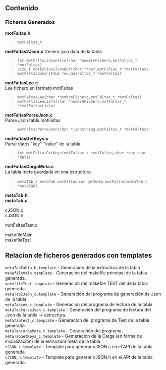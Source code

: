 
## Contenido

### Ficheros Generados
**motFaltas.h**  
> `motFaltas_t`  

**motFaltas2Json.c**
Genera json data de la tabla  
> `int motFaltas2JsonFile(char *nombreFichero,motFaltas_t *motFaltas)`  
> `size_t motFaltas2JsonBuf(char **buf,motFaltas_t *motFaltas)`  
> `motFaltas2Json(FILE *ou,motFaltas_t *motFaltas)`  

**motFaltasLee.c**  
Lee fichero en formato motFaltas  
> `motFaltasLee(char *nombreFichero,motFaltas_t *motFaltas)`  
> `motFaltasLeeLista(char *nombreFichero,motFaltas_t **motFaltasLista)`  

**motFaltasParseJson.c**  
Parse Json tabla motFaltas  
> `motFaltasParseJson(char *jsonString,motFaltas_t *motFaltas)`  

**motFaltasGetKeys.c**  
Parse datos "key" "value" de la tabla
> `int motFaltasGetKeys(motFaltas_t *motFaltas,char *key,char *data)`  

**motFaltasCargaMeta.c**  
La tabla meta guardada en una estructura  
> `metaTab_t metaTab_motFaltas`
> `int getMeta_motFaltas(metaTab_t *metaTab)`

**metaTab.h**  
**metaTab.c**  




cJSON.c  
cJSON.h  

motFaltasTest.c  

makefileMain  
makefileTest  

## Relacion de ficheros generados con templates

`metaTabTabla_h.template`     - Generacion de la extructura de la tabla
`makefileMain.template`       - Generación del makefile principal de la tabla generada.  
`makefileTest.template`       - Generación del makefile TEST del  de la tabla generada.  
`metaTab2Json_c.template`	    - Generación del programa de generación de Json de la tabla.  
`metaTabLee_c.template`       - Generación del programa de lectura de la tabla.  
`metaTabParseJson_c.template` - Generación del programa de lectura del Json de la tabla -> estructura.  
`metaTabTest_c.template`	    - Generacion del programa de Test de la tabla generada.  
`metaTabCargaMeta_c.template` - Generación del programa.  
`metaTabGetKeys_c.template`   - Gemeracion de la Carga (en forma de inicialización) de la estructura meta de la tabla.  
`cJSON_c.template`            - Template para generar cJSON.c en el API de la tabla generada.  
`cJSON_h.template`	          - Template para generar cJSON.h en el API de la tabla generada.  
